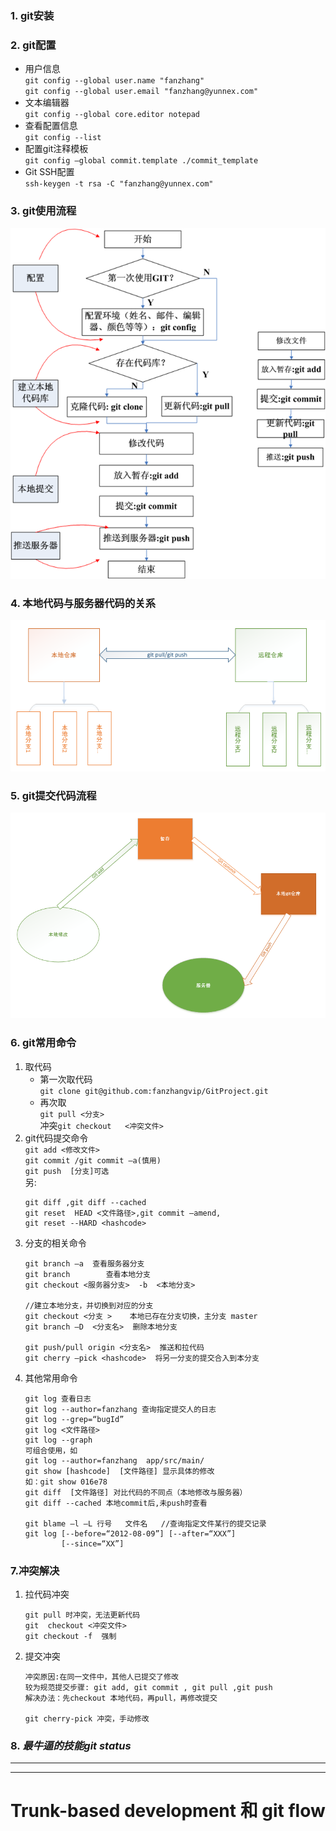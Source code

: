 ### 1. git安装
### 2. git配置
* 用户信息\
  `git config --global user.name "fanzhang"`\
  `git config --global user.email "fanzhang@yunnex.com"`
* 文本编辑器\
  `git config --global core.editor notepad`
* 查看配置信息\
  `git config --list`
* 配置git注释模板\
 `git config –global commit.template ./commit_template`
* Git SSH配置\
  `ssh-keygen -t rsa -C "fanzhang@yunnex.com"`
### 3. git使用流程
![](./image/git1.png) 
### 4. 本地代码与服务器代码的关系
![](./image/git2.png)
### 5. git提交代码流程
![](./image/git3.png)
### 6. git常用命令
1. 取代码
    * 第一次取代码\
    `git clone git@github.com:fanzhangvip/GitProject.git`
    * 再次取\
      `git pull <分支>`\
      冲突`git checkout   <冲突文件>`
2. git代码提交命令\
    `git add <修改文件>`\
    `git commit /git commit –a(慎用)`\
    `git push  [分支]可选`\
    另:
      ```
      git diff ,git diff --cached
      git reset  HEAD <文件路径>,git commit –amend,
      git reset --HARD <hashcode>
      ```
3. 分支的相关命令
    ```
    git branch –a  查看服务器分支
    git branch        查看本地分支
    git checkout <服务器分支>  -b  <本地分支>

    //建立本地分支，并切换到对应的分支
    git checkout <分支 >    本地已存在分支切换，主分支 master
    git branch –D  <分支名>  删除本地分支

    git push/pull origin <分支名>  推送和拉代码
    git cherry –pick <hashcode>  将另一分支的提交合入到本分支
    ```
4. 其他常用命令
    ```
    git log 查看日志
    git log --author=fanzhang 查询指定提交人的日志
    git log --grep=“bugId”
    git log <文件路径>
    git log --graph
    可组合使用，如
    git log --author=fanzhang  app/src/main/
    git show [hashcode]  [文件路径] 显示具体的修改
    如：git show 016e78
    git diff  [文件路径] 对比代码的不同点（本地修改与服务器）
    git diff --cached 本地commit后,未push时查看

    git blame –l –L 行号   文件名   //查询指定文件某行的提交记录
    git log [--before=“2012-08-09”] [--after=“XXX”]
            [--since=“XX”]
    ```
### 7.冲突解决
1. 拉代码冲突
    ```
    git pull 时冲突，无法更新代码
    git  checkout <冲突文件>
    git checkout -f  强制
    ```
2. 提交冲突
    ```
    冲突原因:在同一文件中，其他人已提交了修改
    较为规范提交步骤: git add, git commit , git pull ,git push
    解决办法：先checkout 本地代码，再pull，再修改提交

    git cherry-pick 冲突，手动修改
    ```
### 8. *最牛逼的技能git status*
------
------
# Trunk-based development 和 git flow


